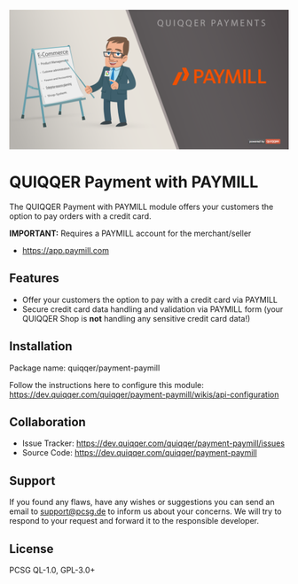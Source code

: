 ![QUIQQER Payment with PAYMILL](bin/images/Readme.png)

QUIQQER Payment with PAYMILL
========

The QUIQQER Payment with PAYMILL module offers your customers the option to pay orders with a credit card.

**IMPORTANT:** Requires a PAYMILL account for the merchant/seller
  * https://app.paymill.com

Features
--------

* Offer your customers the option to pay with a credit card via PAYMILL
* Secure credit card data handling and validation via PAYMILL form (your QUIQQER Shop is **not** handling any sensitive credit card data!) 

Installation
------------

Package name: quiqqer/payment-paymill

Follow the instructions here to configure this module:
https://dev.quiqqer.com/quiqqer/payment-paymill/wikis/api-configuration

Collaboration
----------

- Issue Tracker: https://dev.quiqqer.com/quiqqer/payment-paymill/issues
- Source Code: https://dev.quiqqer.com/quiqqer/payment-paymill

Support
-------

If you found any flaws, have any wishes or suggestions you can send an email to support@pcsg.de to inform us about your concerns. 
We will try to respond to your request and forward it to the responsible developer.

License
-------
PCSG QL-1.0, GPL-3.0+